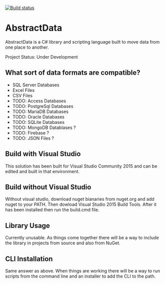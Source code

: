 [![Build status](https://ci.appveyor.com/api/projects/status/0ws893ovb4pv6v3f?svg=true)](https://ci.appveyor.com/project/BenBrougher/abstractdata)
# AbstractData
AbstractData is a C# library and scripting language built to move data from one place to another.

Project Status: Under Development

## What sort of data formats are compatible?
- SQL Server Databases  
- Excel Files  
- CSV Files  
- TODO: Access Databases  
- TODO: PostgreSql Databases  
- TODO: MariaDB Databases  
- TODO: Oracle Databases  
- TODO: SQLite Databases  
- TODO: MongoDB Datablases ?  
- TODO: Firebase ?
- TODO: JSON Files ?  

## Build with Visual Studio
This solution has been built for Visual Studio Community 2015 and can be edited and built in that environment.

## Build without Visual Studio
Without visual studio, download nuget bianaries from nuget.org and add nuget to your PATH. Then dowload Visual Studio 2015 Build Tools. After it has been installed then run the build.cmd file.

## Library Usage
Currently unusable. As things come together there will be a way to include the library in projects from source and also from NuGet.

## CLI Installation
Same answer as above. When things are working there will be a way to run scripts from the command line and an installer to add the CLI to the path.
